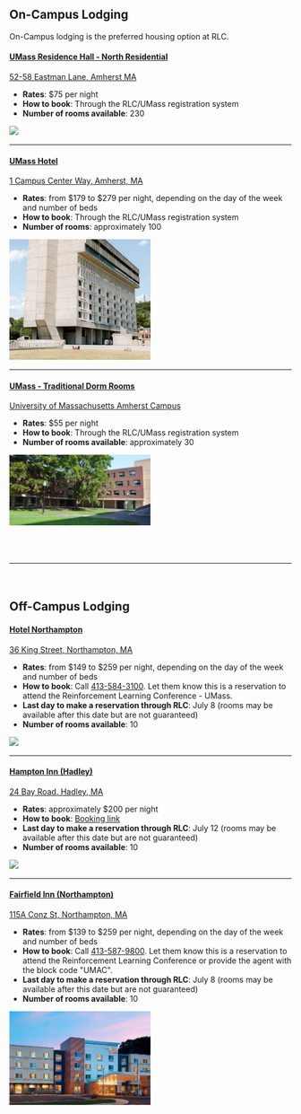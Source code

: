 ## On-Campus Lodging

On-Campus lodging is the preferred housing option at RLC.


#### [UMass Residence Hall - North Residential](https://www.umass.edu/living/residence/north)
[52-58 Eastman Lane, Amherst MA](https://maps.app.goo.gl/txjjmN8Z7mppkMBN6)


<ul>
<li><strong>Rates</strong>: $75 per night</li>
<li><strong>How to book</strong>: Through the RLC/UMass registration system</li>
<li><strong>Number of rooms available</strong>: 230</li>
</ul>

<img style="width: 50%;" src="static/images/umass-residence-north.png" />

---

#### [UMass Hotel](https://hotelumass.com/)
[1 Campus Center Way, Amherst, MA](https://maps.app.goo.gl/6aPDpCpj936B5u3G7)

<ul>
    <li><strong>Rates</strong>: from $179 to $279 per night, depending on the day of the week and number of beds</li>
    <li><strong>How to book</strong>: Through the RLC/UMass registration system</li>
    <li><strong>Number of rooms</strong>: approximately 100</li>
</ul>


<img style="width: 50%;" src="static/images/umass-hotel.png" />

---

#### [UMass - Traditional Dorm Rooms](https://www.umass.edu/living/residence-halls/undergraduate-housing)
[University of Massachusetts Amherst Campus](https://maps.app.goo.gl/4NXUL2WFB2cd4vLX9)

<ul>
    <li><strong>Rates</strong>: $55 per night</li>
    <li><strong>How to book</strong>: Through the RLC/UMass registration system</li>
    <li><strong>Number of rooms available</strong>: approximately 30</li>
</ul>


<img style="width: 50%;" src="static/images/umass-dorms.png" />

<hr style="margin: 4rem 0;" />

## Off-Campus Lodging

#### [Hotel Northampton](https://www.hotelnorthampton.com/)
[36 King Street, Northampton, MA](https://maps.app.goo.gl/cGyeyxWMhznztt6p6)

<ul>
    <li><strong>Rates</strong>: from $149 to $259 per night, depending on the day of the week and number of beds</li>
    <li><strong>How to book</strong>: Call <a href="tel:413-584-3100">413-584-3100</a>. Let them know this is a reservation to attend the Reinforcement Learning Conference - UMass.</li>
    <li><strong>Last day to make a reservation through RLC</strong>: July 8 (rooms may be available after this date but are not guaranteed)</li>
    <li><strong>Number of rooms available</strong>: 10</li>
</ul>


<img style="width: 50%;" src="static/images/hotel-northampton.png" />

---

#### [Hampton Inn (Hadley)](https://www.hilton.com/en/hotels/hadmahx-hampton-hadley-amherst-area/)
[24 Bay Road. Hadley, MA](https://maps.app.goo.gl/y4SGMYzxJs5neEQU7)

<ul>
    <li><strong>Rates</strong>: approximately $200 per night</li>
    <li><strong>How to book</strong>: <a href="https://www.hilton.com/en/book/reservation/rooms/?ctyhocn=HADMAHX&arrivalDate=2024-08-09&departureDate=2024-08-12&groupCode=CHH90G&room1NumAdults=1&cid=OM%2CWW%2CHILTONLINK%2CEN%2CDirectLink">Booking link</a></li>
    <li><strong>Last day to make a reservation through RLC</strong>: July 12 (rooms may be available after this date but are not guaranteed)</li>
    <li><strong>Number of rooms available</strong>: 10</li>
</ul>


<img style="width: 50%;" src="static/images/hotel-inn-hadley.png" />

---


#### [Fairfield Inn (Northampton)](https://www.marriott.com/en-us/hotels/bdlnh-fairfield-inn-and-suites-springfield-northampton-amherst/overview/)
[115A Conz St, Northampton, MA](https://maps.app.goo.gl/1ZGu2tMSJJ2VbtCPA)

<ul>
    <li><strong>Rates</strong>: from $139 to $259 per night, depending on the day of the week and number of beds</li>
    <li><strong>How to book</strong>: Call <a href="tel:413-587-9800">413-587-9800</a>. Let them know this is a reservation to attend the Reinforcement Learning Conference or provide the agent with the block code "UMAC".</li>
    <li><strong>Last day to make a reservation through RLC</strong>: July 8 (rooms may be available after this date but are not guaranteed)</li>
    <li><strong>Number of rooms available</strong>: 10</li>
</ul>


<img style="width: 50%;" src="static/images/hotel-fairfield.png" />

